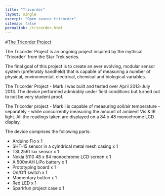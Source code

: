 ```yaml
---
title: "Tricorder"
layout: single
excerpt: "Open source tricorder"
sitemap: false
permalink: /tricorder.html
---
```

#[The Tricorder Project](http://marzogh.github.io/The-Tricorder-Project)

The Tricorder Project is an ongoing project inspired by the mythical 'Tricorder' from the Star Trek series.

The final goal of this project is to create an ever evolving, modular sensor system (preferably handheld) that is capable of measuring a number of physical, environmental, electrical, chemical and biological variables.

The Tricorder Project - Mark I was built and tested over April 2013-July 2013. The device performed admirably under field conditions but turned out to not be very student proof.

The Tricorder project - Mark I is capable of measuring soil/air temperature - separately - while concurrently measuring the amount of ambient Vis & IR light. All the readings taken are displayed on a 84 x 48 monochrome LCD display.

The device comprises the following parts:

* Arduino Fio x 1
* SHT-15 sensor in a cyindrical metal mesh casing x 1
* TSL2561 lux sensor x 1
* Nokia 5110 48 x 84 monochrome LCD screen x 1
* A 500mAH LiPo battery x 1
* Prototyping board x 1
* On/Off switch x 1
* Momentary button x 1
* Red LED x 1
* Sparkfun project case x 1
